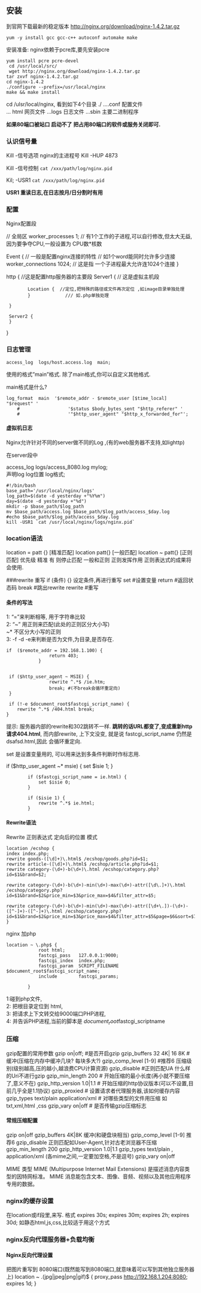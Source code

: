 ## 安装 ##
到官网下载最新的稳定版本
http://nginx.org/download/nginx-1.4.2.tar.gz



    yum -y install gcc gcc-c++ autoconf automake make
安装准备: nginx依赖于pcre库,要先安装pcre

    yum install pcre pcre-devel
     cd /usr/local/src/
     wget http://nginx.org/download/nginx-1.4.2.tar.gz
    tar zxvf nginx-1.4.2.tar.gz 
    cd nginx-1.4.2
    ./configure --prefix=/usr/local/nginx
    make && make install

cd /ulsr/local/nginx, 看到如下4个目录
./
 ....conf 配置文件  
 ... html 网页文件
 ...logs  日志文件 
 ...sbin  主要二进制程序   

**如果80端口被站口  启动不了  把占用80端口的软件或服务关闭即可.**

### 认识信号量 ###

Kill -信号选项 nginx的主进程号
Kill -HUP 4873

Kill -信号控制 `cat /xxx/path/log/nginx.pid`

Kil; -USR1 `cat /xxx/path/log/nginx.pid`


**USR1   重读日志,在日志按月/日分割时有用**

### 配置 ###


Nginx配置段

// 全局区
worker_processes 1; // 有1个工作的子进程,可以自行修改,但太大无益,因为要争夺CPU,一般设置为 CPU数*核数

Event {
// 一般是配置nginx连接的特性
// 如1个word能同时允许多少连接
 worker_connections  1024; // 这是指 一个子进程最大允许连1024个连接
}

http { 
 //这是配置http服务器的主要段
     Server1 { // 这是虚拟主机段
       
            Location {  //定位,把特殊的路径或文件再次定位 ,如image目录单独处理
            }             /// 如.php单独处理

     }

     Server2 {
     }
}
### 日志管理 ###

	access_log  logs/host.access.log  main;
使用的格式”main”格式.
除了main格式,你可以自定义其他格式.

main格式是什么?

	log_format  main  '$remote_addr - $remote_user [$time_local] "$request" '
	    #                  '$status $body_bytes_sent "$http_referer" '
	    #                  '"$http_user_agent" "$http_x_forwarded_for"';
#### 虚拟机日志 ####

Nginx允许针对不同的server做不同的Log ,(有的web服务器不支持,如lighttp)

在server段中 

access_log logs/access_8080.log mylog;   
声明log   log位置          log格式;

	#!/bin/bash
	base_path='/usr/local/nginx/logs'
	log_path=$(date -d yesterday +"%Y%m")
	day=$(date -d yesterday +"%d")
	mkdir -p $base_path/$log_path
	mv $base_path/access.log $base_path/$log_path/access_$day.log
	#echo $base_path/$log_path/access_$day.log
	kill -USR1 `cat /usr/local/nginx/logs/nginx.pid`

### location语法 ###

location = patt {} [精准匹配]
location patt{}  [一般匹配]
location ~ patt{} [正则匹配]
优先级
精准   有 则停止匹配
一般和正则    正则发挥作用
正则表达式的成果将会使用.

###rewrite 重写
    if  (条件) {}  设定条件,再进行重写 
    set #设置变量
    return #返回状态码 
    break #跳出rewrite
    rewrite #重写

#### 条件的写法 ####
1: “=”来判断相等, 用于字符串比较   
2: “~” 用正则来匹配(此处的正则区分大小写)   
   ~* 不区分大小写的正则   
3: -f -d -e来判断是否为文件,为目录,是否存在.     

	if  ($remote_addr = 192.168.1.100) {
	                return 403;
	            }
	
	
	 if ($http_user_agent ~ MSIE) {
	                rewrite ^.*$ /ie.htm;
	                break; #(不break会循环重定向)
	 }
	
     if (!-e $document_root$fastcgi_script_name) {
        rewrite ^.*$ /404.html break;
    } 
提示: 服务器内部的rewrite和302跳转不一样. 
**跳转的话URL都变了,变成重新http请求404.html**, 而内部rewrite, 上下文没变,
就是说 fastcgi_script_name 仍然是 dsafsd.html,因此 会循环重定向.

set 是设置变量用的, 可以用来达到多条件判断时作标志用.

if ($http_user_agent ~* msie) {
                set $isie 1;
            }

            if ($fastcgi_script_name = ie.html) {
                set $isie 0;
            }

            if ($isie 1) {
                rewrite ^.*$ ie.html;
            }
#### Rewrite语法

Rewrite 正则表达式  定向后的位置 模式


	location /ecshop {
	index index.php;
	rewrite goods-([\d]+)\.html$ /ecshop/goods.php?id=$1;
	rewrite article-([\d]+)\.html$ /ecshop/article.php?id=$1;
	rewrite category-(\d+)-b(\d+)\.html /ecshop/category.php?id=$1&brand=$2;
	
	rewrite category-(\d+)-b(\d+)-min(\d+)-max(\d+)-attr([\d\.]+)\.html /ecshop/category.php?id=$1&brand=$2&price_min=$3&price_max=$4&filter_attr=$5;
	
	rewrite category-(\d+)-b(\d+)-min(\d+)-max(\d+)-attr([\d+\.])-(\d+)-([^-]+)-([^-]+)\.html /ecshop/category.php?id=$1&brand=$2&price_min=$3&price_max=$4&filter_attr=$5&page=$6&sort=$7&order=$8;
	}



nginx 加php
	
	location ~ \.php$ {
	            root html;
	            fastcgi_pass   127.0.0.1:9000;
	            fastcgi_index  index.php;
	            fastcgi_param  SCRIPT_FILENAME  $document_root$fastcgi_script_name;
	            include        fastcgi_params;
	
	        }

1:碰到php文件,  
2: 把根目录定位到 html,  
3: 把请求上下文转交给9000端口PHP进程,   
4: 并告诉PHP进程,当前的脚本是 $document_root$fastcgi_scriptname    

### 压缩 ###


gzip配置的常用参数
gzip on|off;  #是否开启gzip
gzip_buffers 32 4K| 16 8K #缓冲(压缩在内存中缓冲几块? 每块多大?)
gzip_comp_level [1-9] #推荐6 压缩级别(级别越高,压的越小,越浪费CPU计算资源)
gzip_disable #正则匹配UA 什么样的Uri不进行gzip
gzip_min_length 200 # 开始压缩的最小长度(再小就不要压缩了,意义不在)
gzip_http_version 1.0|1.1 # 开始压缩的http协议版本(可以不设置,目前几乎全是1.1协议)
gzip_proxied          # 设置请求者代理服务器,该如何缓存内容
gzip_types text/plain  application/xml # 对哪些类型的文件用压缩 如txt,xml,html ,css
gzip_vary on|off  # 是否传输gzip压缩标志

#### 常规压缩配置 ####
gzip on|off
gzip_buffers 4K|8K 缓冲(和硬盘块相当)
gzip_comp_level [1-9] 推荐6
gzip_disable 正则匹配如User-Agent,针对古老浏览器不压缩
gzip_min_length 200
gzip_http_version 1.0|1.1
gzip_types text/plain , application/xml (各mime之间,一定要加空格,不是逗号)
gzip_vary on|off

MIME 类型
MIME (Multipurpose Internet Mail Extensions) 是描述消息内容类型的因特网标准。
MIME 消息能包含文本、图像、音频、视频以及其他应用程序专用的数据。




### nginx的缓存设置

在location或if段里,来写.
	格式  expires 30s;
	      expires 30m;
	      expires 2h;
	      expires 30d;
如静态html,js,css,比较适于用这个方式


### nginx反向代理服务器+负载均衡


#### Nginx反向代理设置
把图片重写到 8080端口(既然能写到8080端口,就意味着可以写到其他独立服务器上)
    location ~ \.(jpg|jpeg|png|gif)$ {
            proxy_pass http://192.168.1.204:8080;
            expires 1d;
    }

